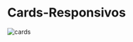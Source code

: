 # Cards-Responsivos

![cards](https://user-images.githubusercontent.com/25938167/146661171-250135f6-f7c0-4157-9d41-969dc644355c.jpg)
